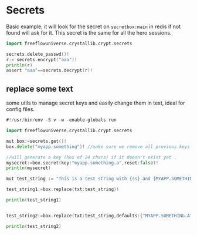 # Secrets

Basic example, it will look for the secret on `secretbox:main` in redis if not found will ask for it.
This secret is the same for all the hero sessions.

```go
import freeflowuniverse.crystallib.crypt.secrets

secrets.delete_passwd()!
r:= secrets.encrypt("aaa")!
println(r)
assert "aaa"==secrets.decrypt(r)!

```

## replace some text

some utils to manage secret keys and easily change them in text, ideal for config files.

```go
#!/usr/bin/env -S v -w -enable-globals run

import freeflowuniverse.crystallib.crypt.secrets

mut box:=secrets.get()!
box.delete("myapp.something")! //make sure we remove all previous keys

//will generate a key (hex of 24 chars) if it doesn't exist yet .
mysecret:=box.secret(key:"myapp.something.a",reset:false)!
println(mysecret)

mut test_string := "This is a test string with {ss} and {MYAPP.SOMETHING.A} and {ABC123}."

test_string1:=box.replace(txt:test_string)!

println(test_string1)


test_string2:=box.replace(txt:test_string,defaults:{"MYAPP.SOMETHING.A":secrets.DefaultSecretArgs{secret:"AAA"}})!

println(test_string2)

```


